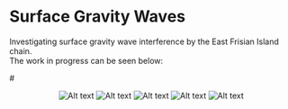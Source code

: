 # Surface Gravity Waves

Investigating surface gravity wave interference by the East Frisian Island chain.<br>
The work in progress can be seen below:

#<p align="center">
![Alt text](python_code/img/image1.png?raw=true "Experimental Set-up")
![Alt text](python_code/img/image2.png?raw=true "Effect of Coriolis on the experiment")
![Alt text](python_code/img/image3.png?raw=true "Effect of bottom friction on the experiment")
![Alt text](python_code/img/image4.png?raw=true "Interference patterns")
![Alt text](python_code/img/image5.png?raw=true "Physical scale simulation")
</p>

